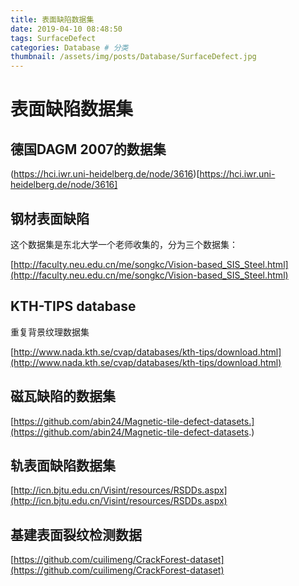 ```yaml
---
title: 表面缺陷数据集
date: 2019-04-10 08:48:50
tags: SurfaceDefect
categories: Database # 分类
thumbnail: /assets/img/posts/Database/SurfaceDefect.jpg
---
```


# 表面缺陷数据集

## 德国DAGM 2007的数据集

(https://hci.iwr.uni-heidelberg.de/node/3616)[https://hci.iwr.uni-heidelberg.de/node/3616]

## 钢材表面缺陷

这个数据集是东北大学一个老师收集的，分为三个数据集：

[http://faculty.neu.edu.cn/me/songkc/Vision-based_SIS_Steel.html](http://faculty.neu.edu.cn/me/songkc/Vision-based_SIS_Steel.html)

## KTH-TIPS database

重复背景纹理数据集

[http://www.nada.kth.se/cvap/databases/kth-tips/download.html](http://www.nada.kth.se/cvap/databases/kth-tips/download.html)


## 磁瓦缺陷的数据集

[https://github.com/abin24/Magnetic-tile-defect-datasets.](https://github.com/abin24/Magnetic-tile-defect-datasets.)


## 轨表面缺陷数据集

[http://icn.bjtu.edu.cn/Visint/resources/RSDDs.aspx](http://icn.bjtu.edu.cn/Visint/resources/RSDDs.aspx)

## 基建表面裂纹检测数据

[https://github.com/cuilimeng/CrackForest-dataset](https://github.com/cuilimeng/CrackForest-dataset)